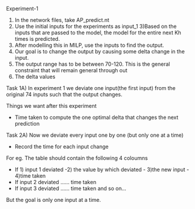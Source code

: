 Experiment-1

1) In the network files, take AP_predict.nt
2) Use the initial inputs for the experiments as input_1
3)Based on the inputs that are passed to the model, the model for the 
entire next Kh times is predicted.
4) After modelling this in MILP, use the inputs to find the output. 
5) Our goal is to change the output by causing some delta change in the input.
6) The output range has to be between 70-120. This is the general constraint that
will remain general through out
7) The delta values 
  
Task 1A) In experiment 1 we deviate one input(the first input) from the original 74 inputs such that the
output changes. 

Things we want after this experiment
- Time taken to compute the one optimal delta that changes the next prediction


Task 2A) Now we deviate every input one by one (but only one at a time) 
- Record the time for each input change

For eg.
The table should contain the following 4 coloumns
- If 1) input 1 deviated -2) the value by which deviated - 3)the new input - 4)time taken
- If input 2 deviated ...... time taken
- If input 3 deviated ...... time taken
 and so on...

But the goal is only one input at a time. 

